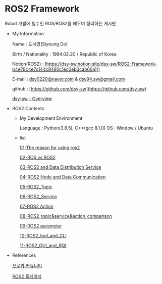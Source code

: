 # ROS2 Framework

Robot 개발에 필수인 ROS/ROS2를 배우며 정리하는 게시판

- My Information

  Name : 도시영(Siyoung Do)

  Birth / Nationality : 1994.02.20 / Republic of Korea

  Notion(ROS2) : [https://dsy-sw.notion.site/dsy-sw/ROS2-Framework-b4e78c4e7c144c8492c1ec0eb3cab66a]()

  E-mail : dsy0220@naver.com & dsy94.sw@gmail.com

  github : [https://github.com/dsy-sw](https://github.com/dsy-sw)

  [dsy-sw - Overview](https://github.com/dsy-sw)

- ROS2 Contents

  - My Development Environment

    Language : Python(3.8.5), C++(gcc 8.1.0)
    OS : Window / Ubuntu

  - list

    [01-The reason for using ros2](ROS2%20Framework%20b4e78c4e7c144c8492c1ec0eb3cab66a/01-The%20reason%20for%20using%20ros2%206af2faf9eead49388057f9fdbfae58bf.md)

    [02-ROS vs ROS2](ROS2%20Framework%20b4e78c4e7c144c8492c1ec0eb3cab66a/02-ROS%20vs%20ROS2%205bc9f5d7ec2648d9876afe95ecc473c6.md)

    [03-ROS2 and Data Distribution Service](ROS2%20Framework%20b4e78c4e7c144c8492c1ec0eb3cab66a/03-ROS2%20and%20Data%20Distribution%20Service%20b93fe584ba624402a12ce43a624033a4.md)

    [04-ROS2 Node and Data Communication](ROS2%20Framework%20b4e78c4e7c144c8492c1ec0eb3cab66a/04-ROS2%20Node%20and%20Data%20Communication%20f429f7ceaa3a4170ac2e8cf47f191520.md)

    [05-ROS2_Topic](ROS2%20Framework%20b4e78c4e7c144c8492c1ec0eb3cab66a/05-ROS2_Topic%202ed600c64b4741489088604a296db71d.md)

    [06-ROS2_Service](ROS2%20Framework%20b4e78c4e7c144c8492c1ec0eb3cab66a/06-ROS2_Service%20c7a32317c3514030b32cda1001eb558b.md)

    [07-ROS2 Action](ROS2%20Framework%20b4e78c4e7c144c8492c1ec0eb3cab66a/07-ROS2%20Action%20bf4231f8bae14ef480bb3012e0d70a26.md)

    [08-ROS2_topic&service&action_comparison](ROS2%20Framework%20b4e78c4e7c144c8492c1ec0eb3cab66a/08-ROS2_topic&service&action_comparison%201539498e1fe1433db8a27e05437f9620.md)

    [09-ROS2 parameter](ROS2%20Framework%20b4e78c4e7c144c8492c1ec0eb3cab66a/09-ROS2%20parameter%2051dffbfe16884c9c99bb5d4752d55e3d.md)

    [10-ROS2_tool_and_CLI](ROS2%20Framework%20b4e78c4e7c144c8492c1ec0eb3cab66a/10-ROS2_tool_and_CLI%20199acdf3d7724e0ba8617a82609ac692.md)
    
    [11-ROS2_GUI_and_RQt](https://www.notion.so/11-ROS2_GUI_and_RQt-4f189f3b47eb4878866ce0a3bf77f786)

- References

  [오로카 커뮤니티](https://cafe.naver.com/openrt)

  [ROS2 홈페이지](https://docs.ros.org/en/foxy/Installation.html)
